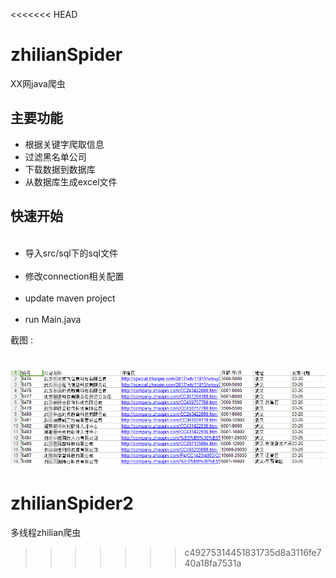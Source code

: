 <<<<<<< HEAD
# zhilianSpider
XX网java爬虫
<h2>主要功能</h2>
<ul>
	<li>根据关键字爬取信息</li>
	<li>过滤黑名单公司</li>
	<li>下载数据到数据库</li>
	<li>从数据库生成excel文件</li>
</ul>
<h2>快速开始</h2>
<ul>
  <li>导入src/sql下的sql文件</li>
  <li>修改connection相关配置</li>
  <li>update maven project</li>
  <li>run Main.java</li>
</ul>
截图 :

![image](https://raw.githubusercontent.com/Mandelo/zhilianSpider/master/src/images/excel.jpg)
=======
# zhilianSpider2
多线程zhilian爬虫
>>>>>>> c49275314451831735d8a3116fe740a18fa7531a
